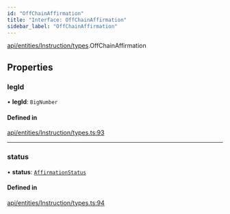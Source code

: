 ```yaml
---
id: "OffChainAffirmation"
title: "Interface: OffChainAffirmation"
sidebar_label: "OffChainAffirmation"
---
```


[api/entities/Instruction/types](../../../../../../modules/API/Entities/Instruction/Types/Types.md).OffChainAffirmation

## Properties

### legId

• **legId**: `BigNumber`

#### Defined in

[api/entities/Instruction/types.ts:93](https://github.com/PolymeshAssociation/polymesh-sdk/blob/c53723bab/src/api/entities/Instruction/types.ts#L93)

___

### status

• **status**: [`AffirmationStatus`](../../../../../../enums/API/Entities/Instruction/Types/AffirmationStatus/AffirmationStatus.md)

#### Defined in

[api/entities/Instruction/types.ts:94](https://github.com/PolymeshAssociation/polymesh-sdk/blob/c53723bab/src/api/entities/Instruction/types.ts#L94)
